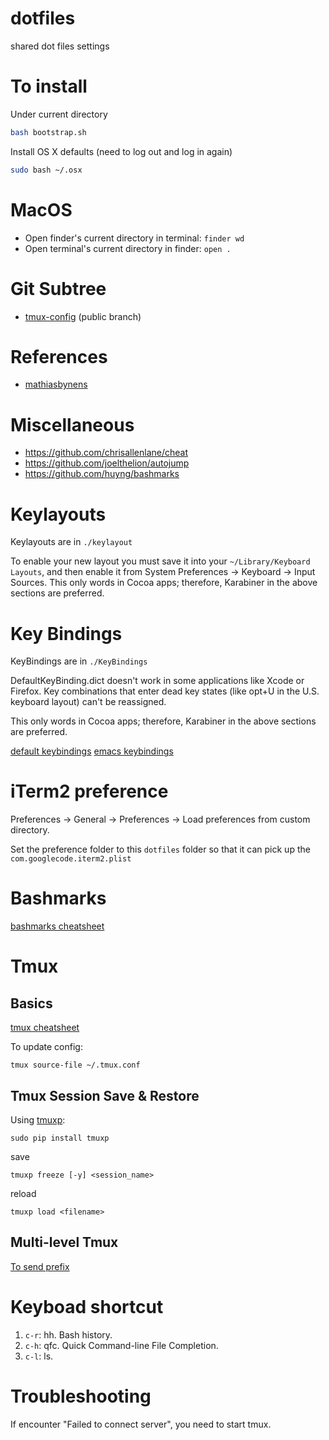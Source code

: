 dotfiles
========

shared dot files settings

# To install
Under current directory
```bash
bash bootstrap.sh
```

Install OS X defaults (need to log out and log in again)
```bash
sudo bash ~/.osx
```

# MacOS
* Open finder's current directory in terminal: `finder wd`
* Open terminal's current directory in finder: `open .`

# Git Subtree
* [tmux-config](https://github.com/idf/tmux-config) (public branch)

# References
* [mathiasbynens](https://github.com/mathiasbynens/dotfiles)

# Miscellaneous
* https://github.com/chrisallenlane/cheat
* https://github.com/joelthelion/autojump
* https://github.com/huyng/bashmarks

# Keylayouts
Keylayouts are in `./keylayout`

To enable your new layout you must save it into your `~/Library/Keyboard Layouts`, and then enable it from System Preferences -> Keyboard -> Input Sources.
This only words in Cocoa apps; therefore, Karabiner in the above sections are preferred.

# Key Bindings
KeyBindings are in `./KeyBindings`

DefaultKeyBinding.dict doesn't work in some applications like Xcode or Firefox. Key combinations that enter dead key states (like opt+U in the U.S. keyboard layout) can't be reassigned.

This only words in Cocoa apps; therefore, Karabiner in the above sections are preferred.

[default keybindings](https://www.hcs.harvard.edu/~jrus/site/system-bindings.html)
[emacs keybindings](http://www.hcs.harvard.edu/~jrus/site/KeyBindings/Emacs%20Esc%20Bindings.dict)

# iTerm2 preference
Preferences -> General -> Preferences -> Load preferences from custom directory.

Set the preference folder to this `dotfiles` folder so that it can pick up the `com.googlecode.iterm2.plist`

# Bashmarks
[bashmarks cheatsheet](https://github.com/huyng/bashmarks)

# Tmux
## Basics
[tmux cheatsheet](https://gist.github.com/idf/b220ec68197ae824a67a)

To update config:
```
tmux source-file ~/.tmux.conf
```

## Tmux Session Save & Restore
Using [tmuxp](https://github.com/tony/tmuxp):
```
sudo pip install tmuxp
```

save
```
tmuxp freeze [-y] <session_name>
```

reload
```
tmuxp load <filename>
```

## Multi-level Tmux
[To send prefix](http://stackoverflow.com/questions/8518815/how-to-send-commands-when-opening-a-tmux-session-inside-another-tmux-session)

# Keyboad shortcut

1. `c-r`: hh. Bash history.
1. `c-h`: qfc. Quick Command-line File Completion.
1. `c-l`: ls.

# Troubleshooting
If encounter "Failed to connect server", you need to start tmux.
